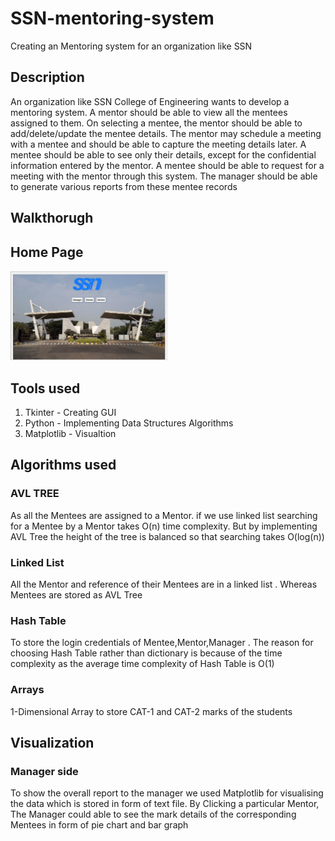 # SSN-mentoring-system
Creating an Mentoring system for an organization like SSN

## Description 
An organization like SSN College of Engineering wants to develop a mentoring system. A
mentor should be able to view all the mentees assigned to them. On selecting a mentee, the
mentor should be able to add/delete/update the mentee details. The mentor may schedule a
meeting with a mentee and should be able to capture the meeting details later. A mentee
should be able to see only their details, except for the confidential information entered by the
mentor. A mentee should be able to request for a meeting with the mentor through this
system. The manager should be able to generate various reports from these mentee records

## Walkthorugh

## Home Page
<img src="/images/Screenshot 2023-12-14 203540.png" width=50%>

## Tools used
1) Tkinter    - Creating GUI
2) Python     - Implementing Data Structures Algorithms
3) Matplotlib - Visualtion


## Algorithms used

### AVL TREE

As all the Mentees are assigned to a Mentor. if we use linked list searching for a Mentee by a Mentor takes O(n) time complexity.
But by implementing AVL Tree the height of the tree is balanced so that searching takes O(log(n))

### Linked List

All the Mentor and reference of their Mentees are in a linked list . Whereas Mentees are stored as AVL Tree

### Hash Table
To store the login credentials of Mentee,Mentor,Manager . The reason for choosing Hash Table rather than dictionary is because of the time complexity as the average time complexity of Hash Table is O(1)

### Arrays
1-Dimensional Array to store CAT-1 and CAT-2 marks of the students

## Visualization

### Manager side
To show the overall report to the manager we used Matplotlib for visualising the data which is stored in form of text file.
By Clicking a particular Mentor, The Manager could able to see the mark details of the corresponding Mentees in form of pie chart and bar graph
